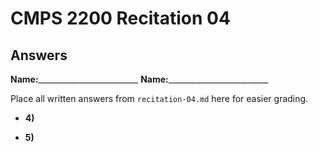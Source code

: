 # CMPS 2200 Recitation 04
## Answers

**Name:**_________________________
**Name:**_________________________


Place all written answers from `recitation-04.md` here for easier grading.

- **4)**

- **5)**

